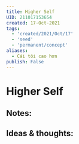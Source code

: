 ```yaml
---
title: Higher Self
UID: 211017153654
created: 17-Oct-2021
tags:
  - 'created/2021/Oct/17'
  - 'seed'
  - 'permanent/concept'
aliases:
  - Cái tôi cao hơn
publish: False
---
```

# Higher Self

## Notes:


## Ideas & thoughts:


